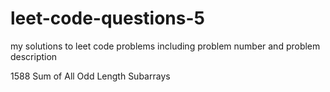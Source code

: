# leet-code-questions-5

my solutions to leet code problems including problem number and problem description

1588 Sum of All Odd Length Subarrays
